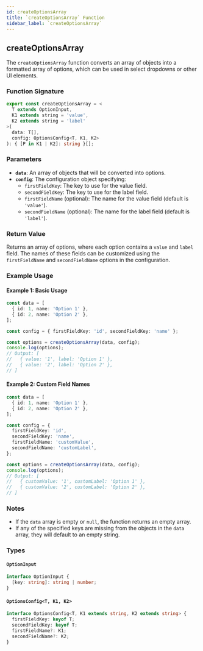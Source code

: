 ```yaml
---
id: createOptionsArray
title: `createOptionsArray` Function
sidebar_label: `createOptionsArray`
---
```


## createOptionsArray

The `createOptionsArray` function converts an array of objects into a formatted array of options, which can be used in select dropdowns or other UI elements.

### Function Signature

```typescript
export const createOptionsArray = <
  T extends OptionInput,
  K1 extends string = 'value',
  K2 extends string = 'label'
>(
  data: T[],
  config: OptionsConfig<T, K1, K2>
): { [P in K1 | K2]: string }[];
```

### Parameters

- **`data`**: An array of objects that will be converted into options.
- **`config`**: The configuration object specifying:
  - `firstFieldKey`: The key to use for the value field.
  - `secondFieldKey`: The key to use for the label field.
  - `firstFieldName` (optional): The name for the value field (default is `'value'`).
  - `secondFieldName` (optional): The name for the label field (default is `'label'`).

### Return Value

Returns an array of options, where each option contains a `value` and `label` field. The names of these fields can be customized using the `firstFieldName` and `secondFieldName` options in the configuration.

### Example Usage

#### Example 1: Basic Usage

```typescript
const data = [
  { id: 1, name: 'Option 1' },
  { id: 2, name: 'Option 2' },
];

const config = { firstFieldKey: 'id', secondFieldKey: 'name' };

const options = createOptionsArray(data, config);
console.log(options);
// Output: [
//   { value: '1', label: 'Option 1' },
//   { value: '2', label: 'Option 2' },
// ]
```

#### Example 2: Custom Field Names

```typescript
const data = [
  { id: 1, name: 'Option 1' },
  { id: 2, name: 'Option 2' },
];

const config = {
  firstFieldKey: 'id',
  secondFieldKey: 'name',
  firstFieldName: 'customValue',
  secondFieldName: 'customLabel',
};

const options = createOptionsArray(data, config);
console.log(options);
// Output: [
//   { customValue: '1', customLabel: 'Option 1' },
//   { customValue: '2', customLabel: 'Option 2' },
// ]
```

### Notes

- If the `data` array is empty or `null`, the function returns an empty array.
- If any of the specified keys are missing from the objects in the `data` array, they will default to an empty string.

### Types

#### `OptionInput`

```typescript
interface OptionInput {
  [key: string]: string | number;
}
```

#### `OptionsConfig<T, K1, K2>`

```typescript
interface OptionsConfig<T, K1 extends string, K2 extends string> {
  firstFieldKey: keyof T;
  secondFieldKey: keyof T;
  firstFieldName?: K1;
  secondFieldName?: K2;
}
```

